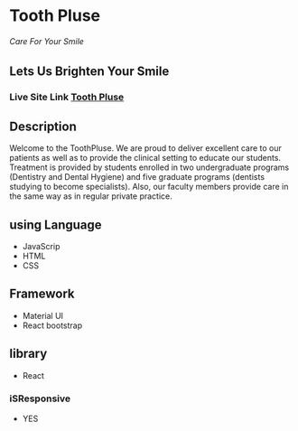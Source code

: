 #  Tooth Pluse
###### Care For Your Smile
## Lets Us Brighten Your Smile

### Live Site Link [Tooth Pluse](https://fir-auth-cb3a4.web.app/)


## Description
Welcome to the ToothPluse. We are proud to deliver excellent care to our patients as well as to provide the clinical setting to educate our students. Treatment is provided by students enrolled in two undergraduate programs (Dentistry and Dental Hygiene) and five graduate programs (dentists studying to become specialists). Also, our faculty members provide care in the same way as in regular private practice.


## using Language 
  * JavaScrip
  * HTML
  * CSS


## Framework
  * Material UI
  * React bootstrap
  
  
## library
  * React 
  
  
 ### iSResponsive 
  * YES



